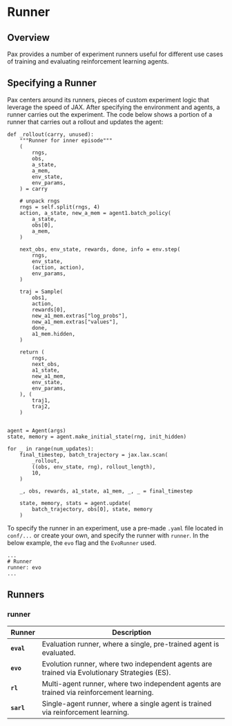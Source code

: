 # Runner 

## Overview 

Pax provides a number of experiment runners useful for different use cases of training and evaluating reinforcement learning agents. 

## Specifying a Runner

Pax centers around its runners, pieces of custom experiment logic that leverage the speed of JAX. After specifying the environment and agents, a runner carries out the experiment. The code below shows a portion of a runner that carries out a rollout and updates the agent:  

```
def _rollout(carry, unused):
    """Runner for inner episode"""
    (
        rngs,
        obs,
        a_state,
        a_mem,
        env_state,
        env_params,
    ) = carry

    # unpack rngs
    rngs = self.split(rngs, 4)
    action, a_state, new_a_mem = agent1.batch_policy(
        a_state,
        obs[0],
        a_mem,
    )

    next_obs, env_state, rewards, done, info = env.step(
        rngs,
        env_state,
        (action, action),
        env_params,
    )

    traj = Sample(
        obs1,
        action,
        rewards[0],
        new_a1_mem.extras["log_probs"],
        new_a1_mem.extras["values"],
        done,
        a1_mem.hidden,
    )

    return (
        rngs,
        next_obs,
        a1_state,
        new_a1_mem,
        env_state,
        env_params,
    ), (
        traj1,
        traj2,
    )


agent = Agent(args)
state, memory = agent.make_initial_state(rng, init_hidden)

for _ in range(num_updates):
    final_timestep, batch_trajectory = jax.lax.scan(
        _rollout,
        ((obs, env_state, rng), rollout_length),
        10,
    )

    _, obs, rewards, a1_state, a1_mem, _, _ = final_timestep

    state, memory, stats = agent.update(
        batch_trajectory, obs[0], state, memory
    )
```

To specify the runner in an experiment, use a pre-made `.yaml` file located in `conf/...` or create your own, and specify the runner with `runner`. In the below example, the `evo` flag and the `EvoRunner` used.

```
...
# Runner 
runner: evo 
...
```

## Runners 

### runner 
|   Runner      |    Description| 
| ----------- | ----------- |
| **`eval`**   | Evaluation runner, where a single, pre-trained agent is evaluated. |
| **`evo`** | Evolution runner, where two independent agents are trained via Evolutionary Strategies (ES). |
| **`rl`** | Multi-agent runner, where two independent agents are trained via reinforcement learning.  |
| **`sarl`**  | Single-agent runner, where a single agent is trained via reinforcement learning.  |
